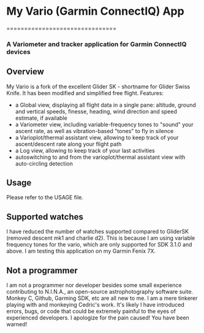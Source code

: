 # My Vario (Garmin ConnectIQ) App
===============================
### A Variometer and tracker application for Garmin ConnectIQ devices


## Overview

My Vario is a fork of the excellent Glider SK - shortname for Glider Swiss
Knife. It has been modified and simplified free flight.
Features:
 - a Global view, displaying all flight data in a single pane: altitude,
   ground and vertical speeds, finesse, heading, wind direction and speed
   estimate, if available
 - a Variometer view, including variable-frequency tones to "sound" your
   ascent rate, as well as vibration-based "tones" to fly in silence
 - a Varioplot/thermal assistant view, allowing to keep track of your
   ascent/descent rate along your flight path
 - a Log view, allowing to keep track of your last activities
 - autoswitching to and from the varioplot/thermal assistant view with
   auto-circling detection


## Usage

Please refer to the USAGE file.

## Supported watches

I have reduced the number of watches supported compared to GliderSK (removed
descent mk1 and charlie d2). This is because I am using variable frequency
tones for the vario, which are only supported for SDK 3.1.0 and above. I am
testing this application on my Garmin Fenix 7X.

## Not a programmer

I am not a programmer nor developer besides some small experience
contributing to N.I.N.A., an open-source astrophotography software suite.
Monkey C, Github, Garming SDK, etc are all new to me. I am a mere tinkerer
playing with and monkeying Cedric's work. It's likely I have introduced
errors, bugs, or code that could be extremely painful to the eyes of
experienced developers. I apologize for the pain caused!
You have been warned!

